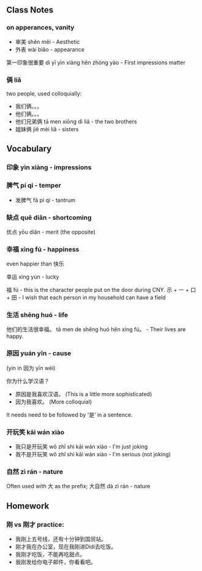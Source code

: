
## Class Notes

### on apperances, vanity

- 审美 shěn měi - Aesthetic
- 外表 wài biǎo - appearance

第一印象很重要 dì yī yìn xiàng hěn zhòng yào - First impressions matter

### 俩 liǎ

two people, used colloquially:
- 我们俩。。。
- 他们俩。。。
- 他们兄弟俩 tā men xiōng dì liǎ - the two brothers
- 姐妹俩 jiě mèi liǎ - sisters

## Vocabulary

### 印象 yìn xiàng - impressions

### 脾气 pí qi - temper

- 发脾气 fā pí qi - tantrum

### 缺点 quē diǎn - shortcoming

优点 yōu diǎn - merit (the opposite)

### 幸福 xìng fú - happiness

even happier than 快乐

幸运 xìng yùn - lucky

福 fú - this is the character people put on the door during CNY.  示 + 一 + 口 + 田 - I wish that each person in my household can have a field

### 生活 shēng huó - life

他们的生活很幸福。 tā men de shēng huó hěn xìng fú。 - Their lives are happy.

### 原因 yuán yīn - cause

(yin in 因为 yīn wéi)

你为什么学汉语？
- 原因是我喜欢汉语。 (This is a little more sophisticated)
- 因为我喜欢。 (More colloquial)

It needs need to be followed by '是‘ in a sentence.

### 开玩笑 kāi wán xiào

- 我只是开玩笑 wǒ zhǐ shì kāi wán xiào - I'm just joking
- 我不是开玩笑 wǒ zhǐ shì kāi wán xiào - I'm serious (not joking)

### 自然 zì rán - nature

Often used with 大 as the prefix; 
大自然 dà zì rán - nature

## Homework

### 刚 vs 刚才 practice:

- 我刚上五号线，还有十分钟到国贸站。
- 刚才我在办公室，现在我刚进Didi去吃饭。
- 我刚才吃饭，不能再吃甜点。
- 我刚发给你电子邮件，你看看吧。